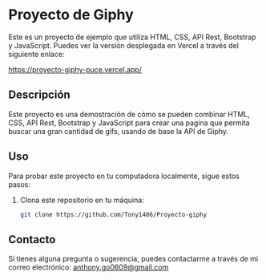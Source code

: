 # Proyecto de Giphy

Este es un proyecto de ejemplo que utiliza HTML, CSS, API Rest, Bootstrap y JavaScript. Puedes ver la versión desplegada en Vercel a través del siguiente enlace:

https://proyecto-giphy-puce.vercel.app/

## Descripción

Este proyecto es una demostración de cómo se pueden combinar HTML, CSS, API Rest, Bootstrap y JavaScript para crear una pagina que permita buscar una gran cantidad de gifs, usando de base la API de Giphy.

## Uso

Para probar este proyecto en tu computadora localmente, sigue estos pasos:

1. Clona este repositorio en tu máquina:

   ```bash
   git clone https://github.com/Tony1406/Proyecto-giphy


## Contacto

Si tienes alguna pregunta o sugerencia, puedes contactarme a través de mi correo electrónico: anthony.go0609@gmail.com
